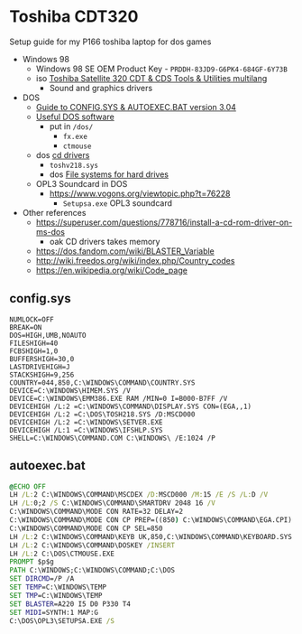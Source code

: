 Toshiba CDT320
==============

Setup guide for my P166 toshiba laptop for dos games

* Windows 98
    * Windows 98 SE OEM Product Key - `PRDDH-83JD9-G6PK4-684GF-6Y73B`
    * iso [Toshiba Satellite 320 CDT & CDS Tools & Utilities multilang](https://archive.org/details/s-320-tools-utilities)
        * Sound and graphics drivers
* DOS
    * [Guide to CONFIG.SYS & AUTOEXEC.BAT version 3.04](https://madsenworld.dk/con_auto/index-uk.htm)
    * [Useful DOS software](https://sta.c64.org/dosprg.html)
        * put in `/dos/`
            * `fx.exe`
            * `ctmouse`
    * dos [cd drivers](http://toogam.com/software/archive/drivers/drive/compactd/compactd.htm#rodriver)
        * `toshv218.sys`
        * dos [File systems for hard drives](http://toogam.com/software/archive/drivers/filesys/filesys.htm)
    * OPL3 Soundcard in DOS
        * https://www.vogons.org/viewtopic.php?t=76228
            * `Setupsa.exe` OPL3 soundcard
* Other references
    * https://superuser.com/questions/778716/install-a-cd-rom-driver-on-ms-dos
        * oak CD drivers takes memory
    * https://dos.fandom.com/wiki/BLASTER_Variable
    * http://wiki.freedos.org/wiki/index.php/Country_codes
    * https://en.wikipedia.org/wiki/Code_page



## config.sys
```sys
NUMLOCK=OFF
BREAK=ON
DOS=HIGH,UMB,NOAUTO
FILESHIGH=40
FCBSHIGH=1,0
BUFFERSHIGH=30,0
LASTDRIVEHIGH=J
STACKSHIGH=9,256
COUNTRY=044,850,C:\WINDOWS\COMMAND\COUNTRY.SYS
DEVICE=C:\WINDOWS\HIMEM.SYS /V
DEVICE=C:\WINDOWS\EMM386.EXE RAM /MIN=0 I=B000-B7FF /V
DEVICEHIGH /L:2 =C:\WINDOWS\COMMAND\DISPLAY.SYS CON=(EGA,,1)
DEVICEHIGH /L:2 =C:\DOS\TOSH218.SYS /D:MSCD000
DEVICEHIGH /L:2 =C:\WINDOWS\SETVER.EXE
DEVICEHIGH /L:1 =C:\WINDOWS\IFSHLP.SYS
SHELL=C:\WINDOWS\COMMAND.COM C:\WINDOWS\ /E:1024 /P
```

## autoexec.bat
```bat
@ECHO OFF
LH /L:2 C:\WINDOWS\COMMAND\MSCDEX /D:MSCD000 /M:15 /E /S /L:D /V
LH /L:0;2 /S C:\WINDOWS\COMMAND\SMARTDRV 2048 16 /V
C:\WINDOWS\COMMAND\MODE CON RATE=32 DELAY=2
C:\WINDOWS\COMMAND\MODE CON CP PREP=((850) C:\WINDOWS\COMMAND\EGA.CPI)
C:\WINDOWS\COMMAND\MODE CON CP SEL=850
LH /L:2 C:\WINDOWS\COMMAND\KEYB UK,850,C:\WINDOWS\COMMAND\KEYBOARD.SYS
LH /L:2 C:\WINDOWS\COMMAND\DOSKEY /INSERT
LH /L:2 C:\DOS\CTMOUSE.EXE
PROMPT $p$g
PATH C:\WINDOWS;C:\WINDOWS\COMMAND;C:\DOS
SET DIRCMD=/P /A
SET TEMP=C:\WINDOWS\TEMP
SET TMP=C:\WINDOWS\TEMP
SET BLASTER=A220 I5 D0 P330 T4
SET MIDI=SYNTH:1 MAP:G
C:\DOS\OPL3\SETUPSA.EXE /S
```
